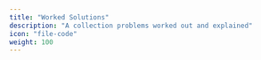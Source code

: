 ```yaml
---
title: "Worked Solutions"
description: "A collection problems worked out and explained"
icon: "file-code"
weight: 100
---
```


